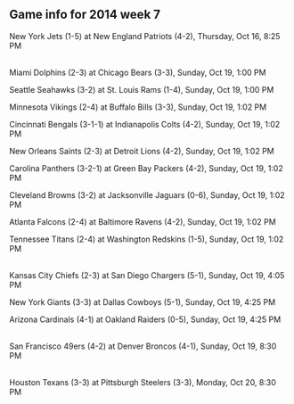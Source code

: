 ## Game info for 2014 week 7
New York Jets (1-5) at New England Patriots (4-2), Thursday, Oct 16, 8:25 PM

<br/>Miami Dolphins (2-3) at Chicago Bears (3-3), Sunday, Oct 19, 1:00 PM

Seattle Seahawks (3-2) at St. Louis Rams (1-4), Sunday, Oct 19, 1:00 PM

Minnesota Vikings (2-4) at Buffalo Bills (3-3), Sunday, Oct 19, 1:02 PM

Cincinnati Bengals (3-1-1) at Indianapolis Colts (4-2), Sunday, Oct 19, 1:02 PM

New Orleans Saints (2-3) at Detroit Lions (4-2), Sunday, Oct 19, 1:02 PM

Carolina Panthers (3-2-1) at Green Bay Packers (4-2), Sunday, Oct 19, 1:02 PM

Cleveland Browns (3-2) at Jacksonville Jaguars (0-6), Sunday, Oct 19, 1:02 PM

Atlanta Falcons (2-4) at Baltimore Ravens (4-2), Sunday, Oct 19, 1:02 PM

Tennessee Titans (2-4) at Washington Redskins (1-5), Sunday, Oct 19, 1:02 PM

<br/>Kansas City Chiefs (2-3) at San Diego Chargers (5-1), Sunday, Oct 19, 4:05 PM

New York Giants (3-3) at Dallas Cowboys (5-1), Sunday, Oct 19, 4:25 PM

Arizona Cardinals (4-1) at Oakland Raiders (0-5), Sunday, Oct 19, 4:25 PM

<br/>San Francisco 49ers (4-2) at Denver Broncos (4-1), Sunday, Oct 19, 8:30 PM

<br/>Houston Texans (3-3) at Pittsburgh Steelers (3-3), Monday, Oct 20, 8:30 PM

